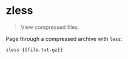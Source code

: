 zless
=====

> View compressed files.

Page through a compressed archive with `less`:

    zless {{file.txt.gz}}
